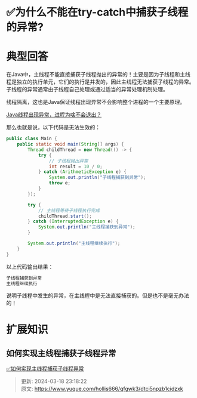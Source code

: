 # ✅为什么不能在try-catch中捕获子线程的异常?

# 典型回答


在Java中，主线程不能直接捕获子线程抛出的异常的！主要是因为子线程和主线程是独立的执行单元，它们的执行是并发的，因此主线程无法捕获子线程的异常。子线程的异常通常由子线程自己处理或通过适当的异常处理机制处理。



线程隔离，这也是Java保证线程出现异常不会影响整个进程的一个主要原理。



[Java线程出现异常，进程为啥不会退出？](https://www.yuque.com/hollis666/qfgwk3/vhge9qann70zsrag)



那么也就是说，以下代码是无法生效的：



```java
public class Main {
    public static void main(String[] args) {
        Thread childThread = new Thread(() -> {
            try {
                // 子线程抛出异常
                int result = 10 / 0;
            } catch (ArithmeticException e) {
                System.out.println("子线程捕获到异常");
                throw e;
            }
        });

        try {
            // 主线程等待子线程执行完成
            childThread.start();
        } catch (InterruptedException e) {
            System.out.println("主线程捕获到异常");
        }

        System.out.println("主线程继续执行");
    }
}

```



以上代码输出结果：



```java
子线程捕获到异常
主线程继续执行
```



说明子线程中发生的异常，在主线程中是无法直接捕获的。但是也不是毫无办法的！



# 扩展知识
## 如何实现主线程捕获子线程异常


[✅如何实现主线程捕获子线程异常](https://www.yuque.com/hollis666/qfgwk3/iao166g9qgzld9e3)





> 更新: 2024-03-18 23:18:22  
> 原文: <https://www.yuque.com/hollis666/qfgwk3/dtci5npzb1cidzxk>